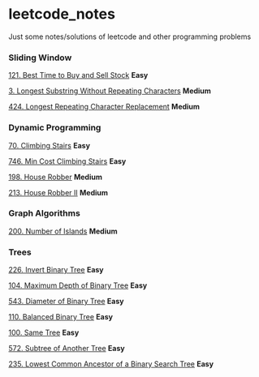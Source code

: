 # leetcode_notes
Just some notes/solutions of leetcode and other programming problems

### Sliding Window

[121. Best Time to Buy and Sell Stock](src/best_time_to_buy_and_sell_stock.md) **Easy**

[3. Longest Substring Without Repeating Characters](src/longest_substring_without_repeating_characters.md) **Medium**

[424. Longest Repeating Character Replacement](src/longest_repeating_character_replacement.md) **Medium**

### Dynamic Programming

[70. Climbing Stairs](src/climbing_stairs.md) **Easy**

[746. Min Cost Climbing Stairs](src/min_cost_climbing_stairs.md) **Easy**

[198. House Robber](src/house_robber.md) **Medium**

[213. House Robber II](src/house_robber_ii.md) **Medium**

### Graph Algorithms

[200. Number of Islands](src/number_of_islands.md) **Medium**

### Trees

[226. Invert Binary Tree](src/invert_binary_tree.md) **Easy**

[104. Maximum Depth of Binary Tree](src/maximum_depth_of_binary_tree.md) **Easy**

[543. Diameter of Binary Tree](src/diameter_of_binary_tree.md) **Easy**

[110. Balanced Binary Tree](src/balanced_binary_tree.md) **Easy**

[100. Same Tree](src/same_tree.md) **Easy**

[572. Subtree of Another Tree](src/subtree_of_another_tree.md) **Easy**

[235. Lowest Common Ancestor of a Binary Search Tree](src/lowest_common_ancestor_of_a_binary_search_tree.md) **Easy**
